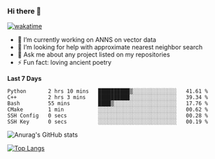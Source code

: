 ### Hi there 👋

[![wakatime](https://wakatime.com/badge/user/8906da98-c623-4aff-ac00-99cb42e09b38.svg)](https://wakatime.com/@8906da98-c623-4aff-ac00-99cb42e09b38)

- 🔭 I’m currently working on ANNS on vector data
- 🤔 I’m looking for help with approximate nearest neighbor search
- 💬 Ask me about any project listed on my repositories
- ⚡ Fun fact: loving ancient poetry


**Last 7 Days**
<!--START_SECTION:waka-->

```text
Python       2 hrs 10 mins   ██████████▒░░░░░░░░░░░░░░   41.61 %
C++          2 hrs 3 mins    ██████████░░░░░░░░░░░░░░░   39.34 %
Bash         55 mins         ████▒░░░░░░░░░░░░░░░░░░░░   17.76 %
CMake        1 min           ░░░░░░░░░░░░░░░░░░░░░░░░░   00.62 %
SSH Config   0 secs          ░░░░░░░░░░░░░░░░░░░░░░░░░   00.28 %
SSH Key      0 secs          ░░░░░░░░░░░░░░░░░░░░░░░░░   00.19 %
```

<!--END_SECTION:waka-->

![Anurag's GitHub stats](https://github-readme-stats.vercel.app/api?username=matchyc&count_private=true&show_icons=true&theme=vue)

[![Top Langs](https://github-readme-stats.vercel.app/api/top-langs/?username=matchyc&langs_count=4&&hide=perl,raku,html,javascript,shell,roff,prolog)](https://github.com/anuraghazra/github-readme-stats)
